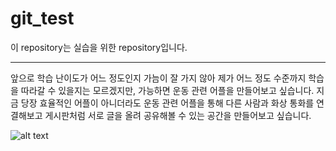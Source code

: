 # git_test

이 repository는 실습을 위한 repository입니다.
*********

앞으로 학습 난이도가 어느 정도인지 가늠이 잘 가지 않아 제가 어느 정도 수준까지 학습을 따라갈 수 있을지는 모르겠지만, 가능하면 운동 관련 어플을 만들어보고 싶습니다. 지금 당장 효율적인 어플이 아니더라도 운동 관련 어플을 통해 다른 사람과 화상 통화를 연결해보고 게시판처럼 서로 글을 올려 공유해볼 수 있는 공간을 만들어보고 싶습니다.

![alt text](https://user-images.githubusercontent.com/115069175/194302858-6600fc10-70fe-4069-a960-da0b9a9c8cc3.png)

